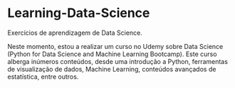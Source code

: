 # Learning-Data-Science
Exercícios de aprendizagem de Data Science.

Neste momento, estou a realizar um curso no Udemy sobre Data Science (Python for Data Science and Machine Learning Bootcamp).
Este curso alberga inúmeros conteúdos, desde uma introdução a Python, ferramentas de visualização de dados, Machine Learning,
conteúdos avançados de estatística, entre outros.
